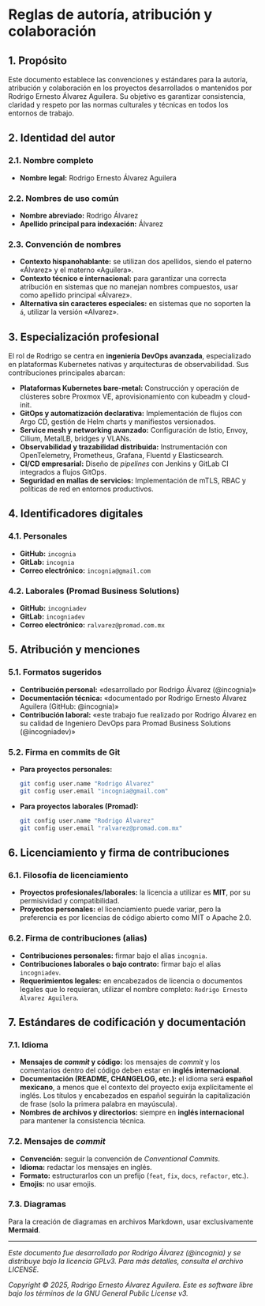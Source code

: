# Reglas de autoría, atribución y colaboración

## 1. Propósito

Este documento establece las convenciones y estándares para la autoría, atribución y colaboración en los proyectos desarrollados o mantenidos por Rodrigo Ernesto Álvarez Aguilera. Su objetivo es garantizar consistencia, claridad y respeto por las normas culturales y técnicas en todos los entornos de trabajo.

## 2. Identidad del autor

### 2.1. Nombre completo
- **Nombre legal:** Rodrigo Ernesto Álvarez Aguilera

### 2.2. Nombres de uso común
- **Nombre abreviado:** Rodrigo Álvarez
- **Apellido principal para indexación:** Álvarez

### 2.3. Convención de nombres
- **Contexto hispanohablante:** se utilizan dos apellidos, siendo el paterno «Álvarez» y el materno «Aguilera».
- **Contexto técnico e internacional:** para garantizar una correcta atribución en sistemas que no manejan nombres compuestos, usar como apellido principal «Álvarez».
- **Alternativa sin caracteres especiales:** en sistemas que no soporten la `á`, utilizar la versión «Alvarez».

## 3. Especialización profesional

El rol de Rodrigo se centra en **ingeniería DevOps avanzada**, especializado en plataformas Kubernetes nativas y arquitecturas de observabilidad. Sus contribuciones principales abarcan:

- **Plataformas Kubernetes bare-metal:** Construcción y operación de clústeres sobre Proxmox VE, aprovisionamiento con kubeadm y cloud-init.
- **GitOps y automatización declarativa:** Implementación de flujos con Argo CD, gestión de Helm charts y manifiestos versionados.
- **Service mesh y networking avanzado:** Configuración de Istio, Envoy, Cilium, MetalLB, bridges y VLANs.
- **Observabilidad y trazabilidad distribuida:** Instrumentación con OpenTelemetry, Prometheus, Grafana, Fluentd y Elasticsearch.
- **CI/CD empresarial:** Diseño de *pipelines* con Jenkins y GitLab CI integrados a flujos GitOps.
- **Seguridad en mallas de servicios:** Implementación de mTLS, RBAC y políticas de red en entornos productivos.

## 4. Identificadores digitales

### 4.1. Personales
- **GitHub:** `incognia`
- **GitLab:** `incognia`
- **Correo electrónico:** `incognia@gmail.com`

### 4.2. Laborales (Promad Business Solutions)
- **GitHub:** `incogniadev`
- **GitLab:** `incogniadev`
- **Correo electrónico:** `ralvarez@promad.com.mx`

## 5. Atribución y menciones

### 5.1. Formatos sugeridos
- **Contribución personal:** «desarrollado por Rodrigo Álvarez (@incognia)»
- **Documentación técnica:** «documentado por Rodrigo Ernesto Álvarez Aguilera (GitHub: @incognia)»
- **Contribución laboral:** «este trabajo fue realizado por Rodrigo Álvarez en su calidad de Ingeniero DevOps para Promad Business Solutions (@incogniadev)»

### 5.2. Firma en commits de Git
- **Para proyectos personales:**
  ```bash
  git config user.name "Rodrigo Álvarez"
  git config user.email "incognia@gmail.com"
  ```
- **Para proyectos laborales (Promad):**
  ```bash
  git config user.name "Rodrigo Álvarez"
  git config user.email "ralvarez@promad.com.mx"
  ```

## 6. Licenciamiento y firma de contribuciones

### 6.1. Filosofía de licenciamiento
- **Proyectos profesionales/laborales:** la licencia a utilizar es **MIT**, por su permisividad y compatibilidad.
- **Proyectos personales:** el licenciamiento puede variar, pero la preferencia es por licencias de código abierto como MIT o Apache 2.0.

### 6.2. Firma de contribuciones (alias)
- **Contribuciones personales:** firmar bajo el alias `incognia`.
- **Contribuciones laborales o bajo contrato:** firmar bajo el alias `incogniadev`.
- **Requerimientos legales:** en encabezados de licencia o documentos legales que lo requieran, utilizar el nombre completo: `Rodrigo Ernesto Álvarez Aguilera`.

## 7. Estándares de codificación y documentación

### 7.1. Idioma
- **Mensajes de *commit* y código:** los mensajes de *commit* y los comentarios dentro del código deben estar en **inglés internacional**.
- **Documentación (README, CHANGELOG, etc.):** el idioma será **español mexicano**, a menos que el contexto del proyecto exija explícitamente el inglés. Los títulos y encabezados en español seguirán la capitalización de frase (solo la primera palabra en mayúscula).
- **Nombres de archivos y directorios:** siempre en **inglés internacional** para mantener la consistencia técnica.

### 7.2. Mensajes de *commit*
- **Convención:** seguir la convención de *Conventional Commits*.
- **Idioma:** redactar los mensajes en inglés.
- **Formato:** estructurarlos con un prefijo (`feat`, `fix`, `docs`, `refactor`, etc.).
- **Emojis:** no usar emojis.

### 7.3. Diagramas
Para la creación de diagramas en archivos Markdown, usar exclusivamente **Mermaid**.

---

*Este documento fue desarrollado por Rodrigo Álvarez (@incognia) y se distribuye bajo la licencia GPLv3. Para más detalles, consulta el archivo LICENSE.*

*Copyright © 2025, Rodrigo Ernesto Álvarez Aguilera. Este es software libre bajo los términos de la GNU General Public License v3.*

